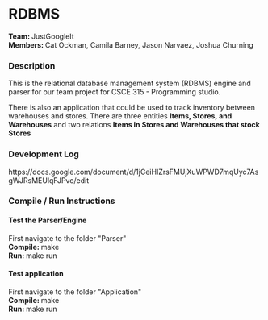 # RDBMS
<strong>Team: </strong>JustGoogleIt <br>
<strong>Members: </strong>Cat Ockman, Camila Barney, Jason Narvaez, Joshua Churning

<h3>Description</h3>
This is the relational database management system (RDBMS) engine and parser for our team project for CSCE 315 - Programming studio.

There is also an application that could be used to track inventory between warehouses and stores. There are three entities <strong> Items, Stores, and Warehouses</strong> and two relations <strong> Items in Stores and Warehouses that stock Stores </strong>

<h3>Development Log</h3>
https://docs.google.com/document/d/1jCeiHIZrsFMUjXuWPWD7mqUyc7AsgWJRsMEUlqFJPvo/edit

<h3>Compile / Run Instructions</h3>
<h4>Test the Parser/Engine</h4>
First navigate to the folder "Parser" <br>
<strong>Compile: </strong> make <br>
<strong>Run: </strong> make run <br>
<h4>Test application</h4>
First navigate to the folder "Application" <br>
<strong>Compile: </strong> make <br>
<strong>Run: </strong> make run <br>
